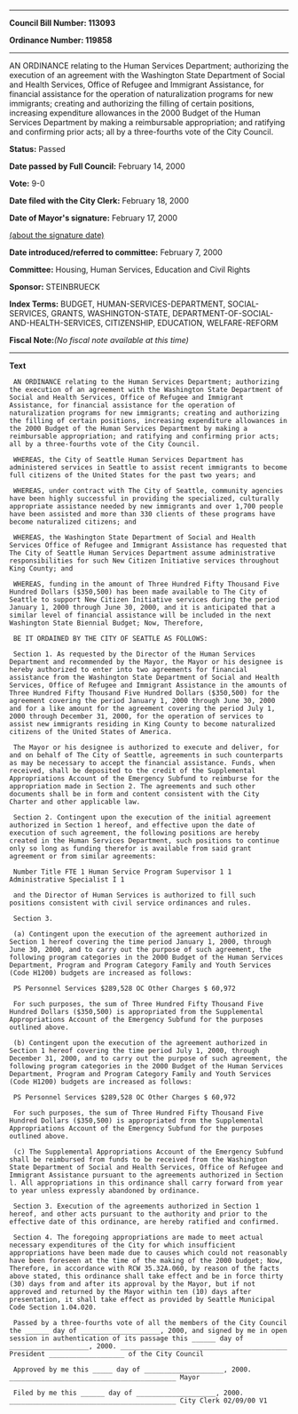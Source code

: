 

********

**Council Bill Number: 113093**
   
**Ordinance Number: 119858**
********

 AN ORDINANCE relating to the Human Services Department; authorizing the execution of an agreement with the Washington State Department of Social and Health Services, Office of Refugee and Immigrant Assistance, for financial assistance for the operation of naturalization programs for new immigrants; creating and authorizing the filling of certain positions, increasing expenditure allowances in the 2000 Budget of the Human Services Department by making a reimbursable appropriation; and ratifying and confirming prior acts; all by a three-fourths vote of the City Council.

**Status:** Passed
   
**Date passed by Full Council:** February 14, 2000
   
**Vote:** 9-0
   
**Date filed with the City Clerk:** February 18, 2000
   
**Date of Mayor's signature:** February 17, 2000
   
[(about the signature date)](/~public/approvaldate.htm)
   
   
   
**Date introduced/referred to committee:** February 7, 2000
   
**Committee:** Housing, Human Services, Education and Civil Rights
   
**Sponsor:** STEINBRUECK
   
   
**Index Terms:** BUDGET, HUMAN-SERVICES-DEPARTMENT, SOCIAL-SERVICES, GRANTS, WASHINGTON-STATE, DEPARTMENT-OF-SOCIAL-AND-HEALTH-SERVICES, CITIZENSHIP, EDUCATION, WELFARE-REFORM

**Fiscal Note:**_(No fiscal note available at this time)_

********

**Text**
   
```
 AN ORDINANCE relating to the Human Services Department; authorizing the execution of an agreement with the Washington State Department of Social and Health Services, Office of Refugee and Immigrant Assistance, for financial assistance for the operation of naturalization programs for new immigrants; creating and authorizing the filling of certain positions, increasing expenditure allowances in the 2000 Budget of the Human Services Department by making a reimbursable appropriation; and ratifying and confirming prior acts; all by a three-fourths vote of the City Council.

 WHEREAS, the City of Seattle Human Services Department has administered services in Seattle to assist recent immigrants to become full citizens of the United States for the past two years; and

 WHEREAS, under contract with The City of Seattle, community agencies have been highly successful in providing the specialized, culturally appropriate assistance needed by new immigrants and over 1,700 people have been assisted and more than 330 clients of these programs have become naturalized citizens; and

 WHEREAS, the Washington State Department of Social and Health Services Office of Refugee and Immigrant Assistance has requested that The City of Seattle Human Services Department assume administrative responsibilities for such New Citizen Initiative services throughout King County; and

 WHEREAS, funding in the amount of Three Hundred Fifty Thousand Five Hundred Dollars ($350,500) has been made available to The City of Seattle to support New Citizen Initiative services during the period January 1, 2000 through June 30, 2000, and it is anticipated that a similar level of financial assistance will be included in the next Washington State Biennial Budget; Now, Therefore,

 BE IT ORDAINED BY THE CITY OF SEATTLE AS FOLLOWS:

 Section 1. As requested by the Director of the Human Services Department and recommended by the Mayor, the Mayor or his designee is hereby authorized to enter into two agreements for financial assistance from the Washington State Department of Social and Health Services, Office of Refugee and Immigrant Assistance in the amounts of Three Hundred Fifty Thousand Five Hundred Dollars ($350,500) for the agreement covering the period January 1, 2000 through June 30, 2000 and for a like amount for the agreement covering the period July 1, 2000 through December 31, 2000, for the operation of services to assist new immigrants residing in King County to become naturalized citizens of the United States of America.

 The Mayor or his designee is authorized to execute and deliver, for and on behalf of The City of Seattle, agreements in such counterparts as may be necessary to accept the financial assistance. Funds, when received, shall be deposited to the credit of the Supplemental Appropriations Account of the Emergency Subfund to reimburse for the appropriation made in Section 2. The agreements and such other documents shall be in form and content consistent with the City Charter and other applicable law.

 Section 2. Contingent upon the execution of the initial agreement authorized in Section 1 hereof, and effective upon the date of execution of such agreement, the following positions are hereby created in the Human Services Department, such positions to continue only so long as funding therefor is available from said grant agreement or from similar agreements:

 Number Title FTE 1 Human Service Program Supervisor 1 1 Administrative Specialist I 1

 and the Director of Human Services is authorized to fill such positions consistent with civil service ordinances and rules.

 Section 3.

 (a) Contingent upon the execution of the agreement authorized in Section 1 hereof covering the time period January 1, 2000, through June 30, 2000, and to carry out the purpose of such agreement, the following program categories in the 2000 Budget of the Human Services Department, Program and Program Category Family and Youth Services (Code H1200) budgets are increased as follows:

 PS Personnel Services $289,528 OC Other Charges $ 60,972

 For such purposes, the sum of Three Hundred Fifty Thousand Five Hundred Dollars ($350,500) is appropriated from the Supplemental Appropriations Account of the Emergency Subfund for the purposes outlined above.

 (b) Contingent upon the execution of the agreement authorized in Section 1 hereof covering the time period July 1, 2000, through December 31, 2000, and to carry out the purpose of such agreement, the following program categories in the 2000 Budget of the Human Services Department, Program and Program Category Family and Youth Services (Code H1200) budgets are increased as follows:

 PS Personnel Services $289,528 OC Other Charges $ 60,972

 For such purposes, the sum of Three Hundred Fifty Thousand Five Hundred Dollars ($350,500) is appropriated from the Supplemental Appropriations Account of the Emergency Subfund for the purposes outlined above.

 (c) The Supplemental Appropriations Account of the Emergency Subfund shall be reimbursed from funds to be received from the Washington State Department of Social and Health Services, Office of Refugee and Immigrant Assistance pursuant to the agreements authorized in Section l. All appropriations in this ordinance shall carry forward from year to year unless expressly abandoned by ordinance.

 Section 3. Execution of the agreements authorized in Section 1 hereof, and other acts pursuant to the authority and prior to the effective date of this ordinance, are hereby ratified and confirmed.

 Section 4. The foregoing appropriations are made to meet actual necessary expenditures of the City for which insufficient appropriations have been made due to causes which could not reasonably have been foreseen at the time of the making of the 2000 budget; Now, Therefore, in accordance with RCW 35.32A.060, by reason of the facts above stated, this ordinance shall take effect and be in force thirty (30) days from and after its approval by the Mayor, but if not approved and returned by the Mayor within ten (10) days after presentation, it shall take effect as provided by Seattle Municipal Code Section 1.04.020.

 Passed by a three-fourths vote of all the members of the City Council the ______ day of ____________________, 2000, and signed by me in open session in authentication of its passage this ______ day of ____________________, 2000. __________________________________________ President ___________________ of the City Council

 Approved by me this _____ day of ____________________, 2000. __________________________________________ Mayor

 Filed by me this ______ day of ____________________, 2000. __________________________________________ City Clerk 02/09/00 V1

```
